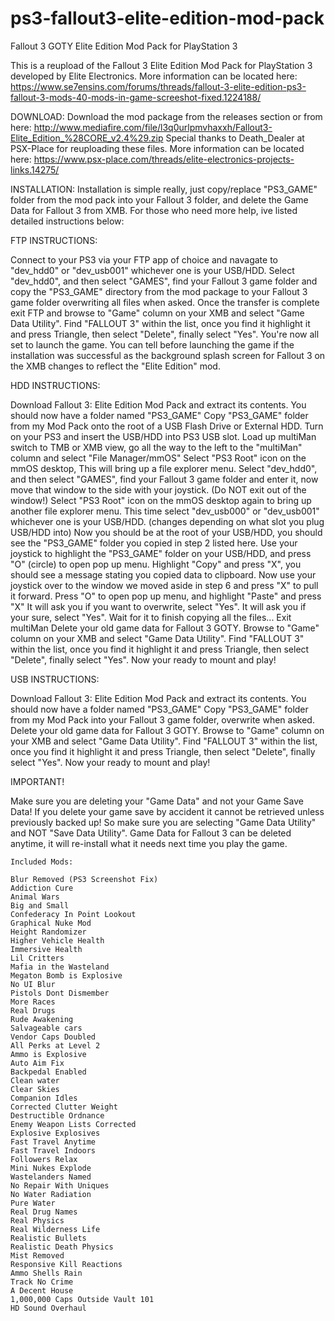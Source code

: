 # ps3-fallout3-elite-edition-mod-pack
Fallout 3 GOTY Elite Edition Mod Pack for PlayStation 3

This is a reupload of the Fallout 3 Elite Edition Mod Pack for PlayStation 3 developed by Elite Electronics. More information can be located here: https://www.se7ensins.com/forums/threads/fallout-3-elite-edition-ps3-fallout-3-mods-40-mods-in-game-screeshot-fixed.1224188/

DOWNLOAD:
Download the mod package from the releases section or from here: http://www.mediafire.com/file/l3q0urlpmvhaxxh/Fallout3-Elite_Edition_%28CORE_v2.4%29.zip
Special thanks to Death_Dealer at PSX-Place for reuploading these files. More information can be located here: https://www.psx-place.com/threads/elite-electronics-projects-links.14275/

INSTALLATION​:
Installation is simple really, just copy/replace "PS3_GAME" folder from the mod pack into your Fallout 3 folder, and delete the Game Data for Fallout 3 from XMB. For those who need more help, ive listed detailed instructions below:

FTP INSTRUCTIONS:

Connect to your PS3 via your FTP app of choice and navagate to "dev_hdd0" or "dev_usb001" whichever one is your USB/HDD. 
Select "dev_hdd0", and then select "GAMES", find your Fallout 3 game folder and copy the "PS3_GAME" directory from the 
mod package to your Fallout 3 game folder overwriting all files when asked. Once the transfer is complete exit FTP and 
browse to "Game" column on your XMB and select "Game Data Utility". Find "FALLOUT 3" within the list, once you find it 
highlight it and press Triangle, then select "Delete", finally select "Yes". You're now all set to launch the game. 
You can tell before launching the game if the installation was successful as the background splash screen for Fallout 3
on the XMB changes to reflect the "Elite Edition" mod.

HDD INSTRUCTIONS:​

Download Fallout 3: Elite Edition Mod Pack and extract its contents. You should now have a folder named "PS3_GAME"
Copy "PS3_GAME" folder from my Mod Pack onto the root of a USB Flash Drive or External HDD.
Turn on your PS3 and insert the USB/HDD into PS3 USB slot.
Load up multiMan switch to TMB or XMB view, go all the way to the left to the "multiMan" column and select "File Manager/mmOS"
Select "PS3 Root" icon on the mmOS desktop, This will bring up a file explorer menu.
Select "dev_hdd0", and then select "GAMES", find your Fallout 3 game folder and enter it, now move that window to the side with your joystick.
(Do NOT exit out of the window!)
Select "PS3 Root" icon on the mmOS desktop again to bring up another file explorer menu.
This time select "dev_usb000" or "dev_usb001" whichever one is your USB/HDD. (changes depending on what slot you plug USB/HDD into)
Now you should be at the root of your USB/HDD, you should see the "PS3_GAME" folder you copied in step 2 listed here.
Use your joystick to highlight the "PS3_GAME" folder on your USB/HDD, and press "O" (circle) to open pop up menu.
Highlight "Copy" and press "X", you should see a message stating you copied data to clipboard.
Now use your joystick over to the window we moved aside in step 6 and press "X" to pull it forward.
Press "O" to open pop up menu, and highlight "Paste" and press "X"
It will ask you if you want to overwrite, select "Yes". It will ask you if your sure, select "Yes".
Wait for it to finish copying all the files...
Exit multiMan
Delete your old game data for Fallout 3 GOTY. Browse to "Game" column on your XMB and select
"Game Data Utility". Find "FALLOUT 3" within the list, once you find it highlight it and press Triangle, then select
"Delete", finally select "Yes".
Now your ready to mount and play!


USB INSTRUCTIONS:​

Download Fallout 3: Elite Edition Mod Pack and extract its contents. You should now have a folder named "PS3_GAME"
Copy "PS3_GAME" folder from my Mod Pack into your Fallout 3 game folder, overwrite when asked.
Delete your old game data for Fallout 3 GOTY. Browse to "Game" column on your XMB and select
"Game Data Utility". Find "FALLOUT 3" within the list, once you find it highlight it and press Triangle, then select
"Delete", finally select "Yes".
Now your ready to mount and play!


IMPORTANT!​

Make sure you are deleting your "Game Data" and not your Game Save Data! If you delete your game save by accident 
it cannot be retrieved unless previously backed up! So make sure you are selecting "Game Data Utility" and NOT 
"Save Data Utility". Game Data for Fallout 3 can be deleted anytime, it will re-install what it needs next time 
you play the game. 

    Included Mods:
    
    Blur Removed (PS3 Screenshot Fix)
    Addiction Cure
    Animal Wars
    Big and Small
    Confederacy In Point Lookout
    Graphical Nuke Mod
    Height Randomizer
    Higher Vehicle Health
    Immersive Health
    Lil Critters
    Mafia in the Wasteland
    Megaton Bomb is Explosive
    No UI Blur
    Pistols Dont Dismember
    More Races
    Real Drugs
    Rude Awakening
    Salvageable cars
    Vendor Caps Doubled
    All Perks at Level 2
    Ammo is Explosive
    Auto Aim Fix
    Backpedal Enabled
    Clean water
    Clear Skies
    Companion Idles
    Corrected Clutter Weight
    Destructible Ordnance
    Enemy Weapon Lists Corrected
    Explosive Explosives
    Fast Travel Anytime
    Fast Travel Indoors
    Followers Relax
    Mini Nukes Explode
    Wastelanders Named
    No Repair With Uniques
    No Water Radiation
    Pure Water
    Real Drug Names
    Real Physics
    Real Wilderness Life
    Realistic Bullets
    Realistic Death Physics
    Mist Removed
    Responsive Kill Reactions
    Ammo Shells Rain
    Track No Crime
    A Decent House
    1,000,000 Caps Outside Vault 101
    HD Sound Overhaul
